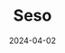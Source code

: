 ---  
layout: startup_page  
title: "Seso"  
id: "sesolabor.com"  
permalink: "/sesosesolabor.com04022024/"  
website: "https://www.sesolabor.com/"  
funding_round: "Series B"  
funding_amount: "$26M"  
investors: "BOND, Index Ventures, NFX, SV Angel"  
about: "Seso is a workforce management platform for agriculture that aims to empower farmers and agricultural workers. It offers an all-in-one solution for hiring, managing, and paying seasonal workers, streamlining processes like H-2A visa applications and automating payroll. The platform's unique value proposition is its comprehensive approach to solving labor challenges in the agriculture industry."  
markets: "Agriculture, SaaS, HR Technology, AI, AgTech, Farming, Marketplace, Staffing Agency"  
hq: "San Francisco, California, United States"  
founded_year: "2019"  
linkedin: "https://www.linkedin.com/company/sesolabor"  
twitter: "https://twitter.com/sesolabor"  
instagram: ""  
facebook: "https://www.facebook.com/sesogloballtd"  
crunchbase: "https://www.crunchbase.com/organization/seso"  
pitchbook: "https://pitchbook.com/profiles/company/452946-34"  

date_display: "02-Apr-2024"  
date: "2024-04-02"

# SEO Optimization  
meta_title: "Seso - Series B Funding ($26M)"  
meta_description: "Seso, Seso is a workforce management platform for agriculture that aims to empower farmers and agricultural workers. It offers an all-in-one solution for hi..."  
meta_keywords: "Seso, Agriculture, SaaS, HR Technology, AI, AgTech, Farming, Marketplace, Staffing Agency, Series B funding"  
canonical_url: "https://startup.projectstartups.com/sesosesolabor.com04022024/"  
---
